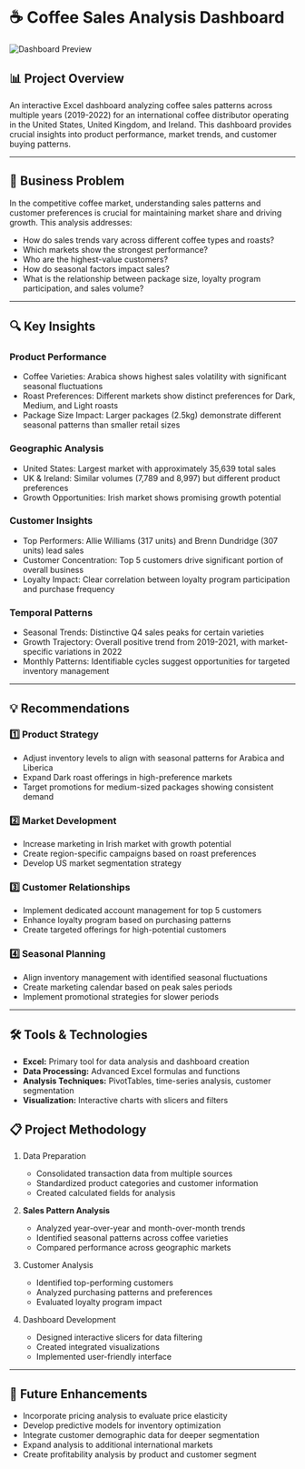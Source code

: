 # ☕ Coffee Sales Analysis Dashboard

![Dashboard Preview](https://i.imgur.com/your-image-link.png)

## 📊 Project Overview
An interactive Excel dashboard analyzing coffee sales patterns across multiple years (2019-2022) for an international coffee distributor operating in the United States, United Kingdom, and Ireland. This dashboard provides crucial insights into product performance, market trends, and customer buying patterns.

---

## 🎯 Business Problem
In the competitive coffee market, understanding sales patterns and customer preferences is crucial for maintaining market share and driving growth. This analysis addresses:

- How do sales trends vary across different coffee types and roasts?
- Which markets show the strongest performance?
- Who are the highest-value customers?
- How do seasonal factors impact sales?
- What is the relationship between package size, loyalty program participation, and sales volume?

---

## 🔍 Key Insights

### Product Performance
- Coffee Varieties: Arabica shows highest sales volatility with significant seasonal fluctuations
- Roast Preferences: Different markets show distinct preferences for Dark, Medium, and Light roasts
- Package Size Impact: Larger packages (2.5kg) demonstrate different seasonal patterns than smaller retail sizes

### Geographic Analysis
- United States: Largest market with approximately 35,639 total sales
- UK & Ireland: Similar volumes (7,789 and 8,997) but different product preferences
- Growth Opportunities: Irish market shows promising growth potential

### Customer Insights
- Top Performers: Allie Williams (317 units) and Brenn Dundridge (307 units) lead sales
- Customer Concentration: Top 5 customers drive significant portion of overall business
- Loyalty Impact: Clear correlation between loyalty program participation and purchase frequency

### Temporal Patterns
- Seasonal Trends: Distinctive Q4 sales peaks for certain varieties
- Growth Trajectory: Overall positive trend from 2019-2021, with market-specific variations in 2022
- Monthly Patterns: Identifiable cycles suggest opportunities for targeted inventory management

---

## 💡 Recommendations

### 1️⃣ Product Strategy
- Adjust inventory levels to align with seasonal patterns for Arabica and Liberica
- Expand Dark roast offerings in high-preference markets
- Target promotions for medium-sized packages showing consistent demand

### 2️⃣ Market Development
- Increase marketing in Irish market with growth potential
- Create region-specific campaigns based on roast preferences
- Develop US market segmentation strategy

### 3️⃣ Customer Relationships
- Implement dedicated account management for top 5 customers
- Enhance loyalty program based on purchasing patterns
- Create targeted offerings for high-potential customers

### 4️⃣ Seasonal Planning
- Align inventory management with identified seasonal fluctuations
- Create marketing calendar based on peak sales periods
- Implement promotional strategies for slower periods

---

## 🛠️ Tools & Technologies
- **Excel:** Primary tool for data analysis and dashboard creation
- **Data Processing:** Advanced Excel formulas and functions
- **Analysis Techniques:** PivotTables, time-series analysis, customer segmentation
- **Visualization:** Interactive charts with slicers and filters


## 📋 Project Methodology

1. Data Preparation
   - Consolidated transaction data from multiple sources
   - Standardized product categories and customer information
   - Created calculated fields for analysis

2. **Sales Pattern Analysis**
   - Analyzed year-over-year and month-over-month trends
   - Identified seasonal patterns across coffee varieties
   - Compared performance across geographic markets

3. Customer Analysis
   - Identified top-performing customers
   - Analyzed purchasing patterns and preferences
   - Evaluated loyalty program impact

4. Dashboard Development
   - Designed interactive slicers for data filtering
   - Created integrated visualizations
   - Implemented user-friendly interface

---

## 🔮 Future Enhancements
- Incorporate pricing analysis to evaluate price elasticity
- Develop predictive models for inventory optimization
- Integrate customer demographic data for deeper segmentation
- Expand analysis to additional international markets
- Create profitability analysis by product and customer segment



